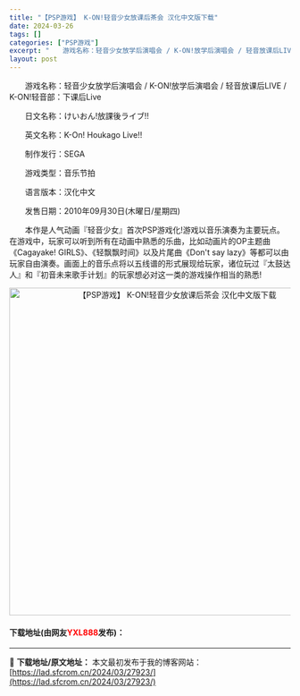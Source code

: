 ```yaml
---
title: "【PSP游戏】 K-ON!轻音少女放课后茶会 汉化中文版下载"
date: 2024-03-26
tags: []
categories: ["PSP游戏"]
excerpt: "　　游戏名称：轻音少女放学后演唱会 / K-ON!放学后演唱会 / 轻音放课后LIVE / K-ON!轻音部：下课后Live 　　日文名称：けいおん!放課後ライブ!! 　　英文名称：K-On! Houkago Live!! 　　制作发行：SEGA 　　游戏类型：音乐节拍 　　语言版本：汉化中文 　　&hellip;"
layout: post
---
```


 <p>　　游戏名称：轻音少女放学后演唱会 / K-ON!放学后演唱会 / 轻音放课后LIVE / K-ON!轻音部：下课后Live</p> <p>　　日文名称：けいおん!放課後ライブ!!</p> <p>　　英文名称：K-On! Houkago Live!!</p> <p>　　制作发行：SEGA</p> <p>　　游戏类型：音乐节拍</p> <p>　　语言版本：汉化中文</p> <p>　　发售日期：2010年09月30日(木曜日/星期四)</p> <p>　　本作是人气动画『轻音少女』首次PSP游戏化!游戏以音乐演奏为主要玩点。在游戏中，玩家可以听到所有在动画中熟悉的乐曲，比如动画片的OP主题曲《Cagayake! GIRLS》、《轻飘飘时间》以及片尾曲《Don&#39;t say lazy》等都可以由玩家自由演奏。画面上的音乐点将以五线谱的形式展现给玩家，诸位玩过『太鼓达人』和『初音未来歌手计划』的玩家想必对这一类的游戏操作相当的熟悉!</p> <p align="center"><img align="" border="0" src="https://lad.sfcrom.cn/wp-content/uploads/2024/03/20240325_6601aa9749ef7.jpg" width="586" alt="【PSP游戏】 K-ON!轻音少女放课后茶会 汉化中文版下载" /></p> <p><h4>下载地址(由网友<font color="red">YXL888</font>发布)：</h4></p> 

---
📖 **下载地址/原文地址：** 本文最初发布于我的博客网站：[https://lad.sfcrom.cn/2024/03/27923/](https://lad.sfcrom.cn/2024/03/27923/)
